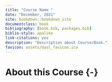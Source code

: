 ```yaml
---
title: "Course Name "
date: "December, 2021"
site: bookdown::bookdown_site
documentclass: book
bibliography: [book.bib, packages.bib]
biblio-style: apalike
link-citations: yes
description: "Description about Course/Book."
favicon: assets/dasl_favicon.ico
---
```




# About this Course {-}
